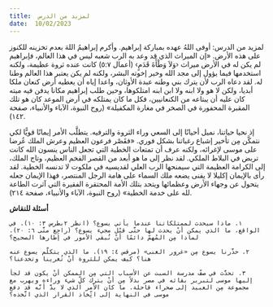 ```yaml
---
title:  لمزيد من الدرس
date:  10/02/2023
---
```


لمزيد من الدرس: أوفى اللهُ عهده بمباركة إبراهيم. وأكرم إبراهيمُ اللهَ بعدم تخزينه للكنوز على هذه الأرض. «إن الميراث الذي قد وعد به الرب شعبه ليس في هذا العالم، فإبراهيم لم يكن له في الأرض ميراث ‹وَلاَ وَطْأَةَ قَدَمٍ› (أعمال ٥:٧) كانت عنده ثروة عظيمة، ولكنه استخدمها فيما يؤول إلى مجد الله وخير إخوته البشر، ولكنه لم يكن يعتبر هذا العالم وطنا له. لقد دعاه الرب لأن يترك بني وطنه عبدة الأوثان، واعدا إياه أن يعطيه أرض كنعان ملكا أبديا، ولكن لا هو ولا ابنه ولا ابن ابنه امتلكوها، وحين طلب إبراهيم مكانا يدفن فيه ميته كان عليه أن يبتاعه من الكنعانيين، فكل ما كان يمتلكه في أرض الموعد كان هو تلك المقبرة المحفورة في الصخر في مغارة المكفيلة» (روح النبوة، الآباء والأنبياء، صفحة ١٤٢).

إذ نحيا حياتنا، نميل أحيانًا إلى السعي وراء الثروة والترفيه. يتطلَّب الأمر إيمانًا قويًّا لكي نتمكَّن مِن تأخير إشباع رغباتنا بشكل فوري. «فقَصْر فرعون العظيم وعرش الملك عُرضا على موسى لإغرائه، ولكنه عرف أن تمتعات الخطية التي تجعل الناس ينسون الله كانت تربض في البلاط الملكي. لقد نظر إلى ما هو أبعد من القصر الفخم العظيم، وتاج الملك، إلى الكرامة العظيمة التي سيمنحها الرب العلي لقديسيه في ملكوت لا تدنسه الخطية. لقد رأى بالإيمان إكليلا لا يفنى يضعه ملك السماء على هامة الرجل المنتصر، فهذا الإيمان جعله يتحول عن وجهاء الأرض وعظمائها ويتحد بتلك الأمة المحتقرة الفقيرة التي آثرت الطاعة لله على خدمة الخطية» (روح النبوة، الآباء والأنبياء، صفحة ٢١٤).

**أسئلة للنقاش**

`١. ماذا سيحدث لممتلكاتنا عندما يأتي يسوع؟ (انظر ٢بطرس ٣: ١٠). في الواقع، ما الذي يمكن أنْ يحدث لها حتَّى قبْل مجيء يسوع؟ (راجِع متَّى ٦: ٢٠). لماذا مِن المُهمّ دائمًا أنْ نُبقي الأمور في إطارها الصحيح؟`

`٢. حذَّرنا يسوع مِن «غرور الغنى» (مرقس ٤: ١٩). ما الذي يتكلَّم يسوع عنه هنا؟ كيف يمكن للثروة أنْ تُغرينا وتخدعنا؟`

`٣. تحدَّث في صفّ مدرسة السبت عن الأسباب التي مِن الممكن أنْ يكون قد لجأ إليها موسى لتبرير بقائه في مصر بدلاً مِن أنْ يترك كلِّ شيء وراءه ويهرب مع مجموعة مِن العبيد إلى صحراء قاحلة. ما كان الأمر الذي لا بدَّ أنَّه قد دفع موسى في النهاية إلى اتِّخاذ القرار الذي اتَّخذه؟`